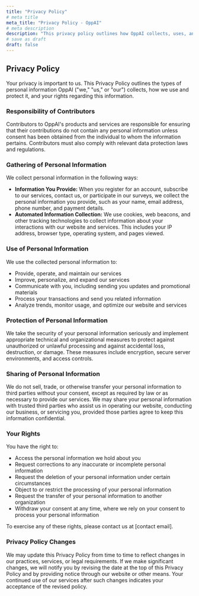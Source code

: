 ```yaml
---
title: "Privacy Policy"
# meta title
meta_title: "Privacy Policy - OppAI"
# meta description
description: "This privacy policy outlines how OppAI collects, uses, and protects your personal information."
# save as draft
draft: false
---
```


## Privacy Policy

Your privacy is important to us. This Privacy Policy outlines the types of personal information OppAI ("we," "us," or "our") collects, how we use and protect it, and your rights regarding this information.

### Responsibility of Contributors

Contributors to OppAI's products and services are responsible for ensuring that their contributions do not contain any personal information unless consent has been obtained from the individual to whom the information pertains. Contributors must also comply with relevant data protection laws and regulations.

### Gathering of Personal Information

We collect personal information in the following ways:
- **Information You Provide:** When you register for an account, subscribe to our services, contact us, or participate in our surveys, we collect the personal information you provide, such as your name, email address, phone number, and payment details.
- **Automated Information Collection:** We use cookies, web beacons, and other tracking technologies to collect information about your interactions with our website and services. This includes your IP address, browser type, operating system, and pages viewed.

### Use of Personal Information

We use the collected personal information to:
- Provide, operate, and maintain our services
- Improve, personalize, and expand our services
- Communicate with you, including sending you updates and promotional materials
- Process your transactions and send you related information
- Analyze trends, monitor usage, and optimize our website and services

### Protection of Personal Information

We take the security of your personal information seriously and implement appropriate technical and organizational measures to protect against unauthorized or unlawful processing and against accidental loss, destruction, or damage. These measures include encryption, secure server environments, and access controls.

### Sharing of Personal Information

We do not sell, trade, or otherwise transfer your personal information to third parties without your consent, except as required by law or as necessary to provide our services. We may share your personal information with trusted third parties who assist us in operating our website, conducting our business, or servicing you, provided those parties agree to keep this information confidential.

### Your Rights

You have the right to:
- Access the personal information we hold about you
- Request corrections to any inaccurate or incomplete personal information
- Request the deletion of your personal information under certain circumstances
- Object to or restrict the processing of your personal information
- Request the transfer of your personal information to another organization
- Withdraw your consent at any time, where we rely on your consent to process your personal information

To exercise any of these rights, please contact us at [contact email].

### Privacy Policy Changes

We may update this Privacy Policy from time to time to reflect changes in our practices, services, or legal requirements. If we make significant changes, we will notify you by revising the date at the top of this Privacy Policy and by providing notice through our website or other means. Your continued use of our services after such changes indicates your acceptance of the revised policy.